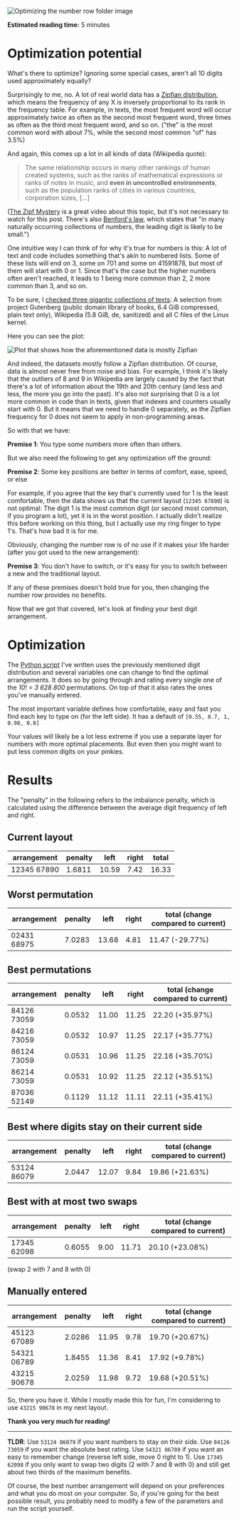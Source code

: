 ![Optimizing the number row folder image](folder.png)

**Estimated reading time:** 5 minutes

# Optimization potential

What's there to optimize? Ignoring some special cases, aren't all 10 digits used approximately equally?

Surprisingly to me, no. A lot of real world data has a [Zipfian distribution](https://en.wikipedia.org/wiki/Zipf%27s_law), which means the frequency of any X is inversely proportional to its rank in the frequency table. For example, in texts, the most frequent word will occur approximately twice as often as the second most frequent word, three times as often as the third most frequent word, and so on. ("the" is the most common word with about 7%, while the second most common "of" has 3.5%)

And again, this comes up a lot in all kinds of data (Wikipedia quote):

> The same relationship occurs in many other rankings of human created systems, such as the ranks of mathematical expressions or ranks of notes in music, and **even in uncontrolled environments**, such as the population ranks of cities in various countries, corporation sizes, [...]

([The Zipf Mystery](https://www.youtube.com/watch?v=fCn8zs912OE) is a great video about this topic, but it's not necessary to watch for this post. There's also [Benford's law](https://en.wikipedia.org/wiki/Benford's_law), which states that "in many naturally occurring collections of numbers, the leading digit is likely to be small.")

One intuitive way I can think of for why it's true for numbers is this: A lot of text and code includes something that's akin to numbered lists. Some of these lists will end on 3, some on 701 and some on 41591878, but most of them will start with 0 or 1. Since that's the case but the higher numbers often aren't reached, it leads to 1 being more common than 2, 2 more common than 3, and so on.

To be sure, I [checked three gigantic collections of texts](corpus_count.py): A selection from project Gutenberg (public domain library of books, 6.4 GiB compressed, plain text only), Wikipedia (5.8 GiB, de, sanitized) and all C files of the Linux kernel.

Here you can see the plot: 

![Plot that shows how the aforementioned data is mostly Zipfian](digit_frequencies.png)

And indeed, the datasets mostly follow a Zipfian distribution. Of course, data is almost never free from noise and bias. For example, I think it's likely that the outliers of 8 and 9 in Wikipedia are largely caused by the fact that there's a lot of information about the 19th and 20th century (and less and less, the more you go into the past). It's also not surprising that 0 is a lot more common in code than in texts, given that indexes and counters usually start with 0. But it means that we need to handle 0 separately, as the Zipfian frequency for 0 does not seem to apply in non-programming areas.

So with that we have:

**Premise 1**: You type some numbers more often than others.

But we also need the following to get any optimization off the ground:

**Premise 2**: Some key positions are better in terms of comfort, ease, speed, or else

For example, if you agree that the key that's currently used for 1 is the least comfortable, then the data shows us that the current layout (`12345 67890`) is not optimal: The digit 1 is the most common digit (or second most common, if you program a lot), yet it is in the worst position. I actually didn't realize this before working on this thing, but I actually use my ring finger to type 1's. That's how bad it is for me.

Obviously, changing the number row is of no use if it makes your life harder (after you got used to the new arrangement):

**Premise 3**: You don't have to switch, or it's easy for you to switch between a new and the traditional layout.

If any of these premises doesn't hold true for you, then changing the number row provides no benefits.

Now that we got that covered, let's look at finding your best digit arrangement. 
 

# Optimization
The [Python script](find_optimal_num_rows.py) I've written uses the previously mentioned digit distribution and several variables one can change to find the optimal arrangements. It does so by going through and rating every single one of the *10! = 3 628 800* permutations. On top of that it also rates the ones you've manually entered.

The most important variable defines how comfortable, easy and fast you find each key to type on (for the left side). It has a default of `[0.55, 0.7, 1, 0.98, 0.8]`

Your values will likely be a lot less extreme if you use a separate layer for numbers with more optimal placements. But even then you might want to put less common digits on your pinkies.


# Results
The "penalty" in the following refers to the imbalance penalty, which is calculated using the difference between the average digit frequency of left and right.

## Current layout
| arrangement | penalty | left  | right | total |
|-------------|---------|-------|-------|-------|
| 12345 67890 | 1.6811  | 10.59 |  7.42 | 16.33 |


## Worst permutation
| arrangement | penalty | left  | right | total (change compared to current) |
|-------------|---------|-------|-------|------------------------------------|
| 02431 68975 | 7.0283  | 13.68 |  4.81 | 11.47 (-29.77%)                    |


## Best permutations
| arrangement | penalty | left  | right | total (change compared to current) |
|-------------|---------|-------|-------|------------------------------------|
| 84126 73059 | 0.0532  | 11.00 |  11.25| 22.20 (+35.97%)                    |
| 84216 73059 | 0.0532  | 10.97 |  11.25| 22.17 (+35.77%)                    |
| 86124 73059 | 0.0531  | 10.96 |  11.25| 22.16 (+35.70%)                    |
| 86214 73059 | 0.0531  | 10.92 |  11.25| 22.12 (+35.51%)                    |
| 87036 52149 | 0.1129  | 11.12 |  11.11| 22.11 (+35.41%)                    |


## Best where digits stay on their current side
| arrangement | penalty | left  | right | total (change compared to current) |
|-------------|---------|-------|-------|------------------------------------|
| 53124 86079 | 2.0447  | 12.07 |  9.84 | 19.86 (+21.63%)                    |


## Best with at most two swaps
| arrangement | penalty | left  | right | total (change compared to current) |
|-------------|---------|-------|-------|------------------------------------|
| 17345 62098 | 0.6055  | 9.00  |  11.71| 20.10 (+23.08%)                    |

(swap 2 with 7 and 8 with 0)


## Manually entered
| arrangement | penalty | left  | right | total (change compared to current) |
|-------------|---------|-------|-------|------------------------------------|
| 45123 67089 | 2.0286  | 11.95 |  9.78 | 19.70 (+20.67%)                    |
| 54321 06789 | 1.8455  | 11.36 |  8.41 | 17.92 (+9.78%)                     |
| 43215 90678 | 2.0259  | 11.98 |  9.72 | 19.68 (+20.51%)                    |

So, there you have it. While I mostly made this for fun, I'm considering to use `43215 90678` in my next layout.

**Thank you very much for reading!**

---

**TLDR**: Use `53124 86079` if you want numbers to stay on their side. Use `84126 73059` if you want the absolute best rating. Use `54321 06789` if you want an easy to remember change (reverse left side, move 0 right to 1). Use `17345 62098` if you only want to swap two digits (2 with 7 and 8 with 0) and still get about two thirds of the maximum benefits.

Of course, the best number arrangement will depend on your preferences and what you do most on your computer. So, if you're going for the best possible result, you probably need to modify a few of the parameters and run the script yourself.
